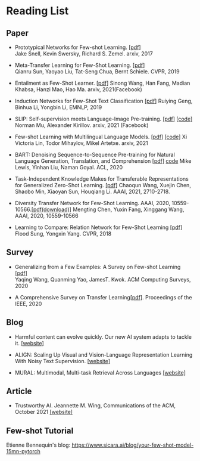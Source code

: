 # Reading List

## Paper

- Prototypical Networks for Few-shot Learning. [[pdf]](https://arxiv.org/pdf/1703.05175.pdf)
<br> Jake Snell, Kevin Swersky, Richard S. Zemel. arxiv, 2017

- Meta-Transfer Learning for Few-Shot Learning. [[pdf]](https://openaccess.thecvf.com/content_CVPR_2019/papers/Sun_Meta-Transfer_Learning_for_Few-Shot_Learning_CVPR_2019_paper.pdf)
<br> Qianru Sun, Yaoyao Liu, Tat-Seng Chua, Bernt Schiele.  CVPR, 2019 

- Entailment as Few-Shot Learner. [[pdf]](https://arxiv.org/pdf/2104.14690.pdf) Sinong Wang, Han Fang, Madian Khabsa, Hanzi Mao, Hao Ma. arxiv, 2021(Facebook)

- Induction Networks for Few-Shot Text Classification [[pdf]](https://aclanthology.org/D19-1403.pdf) Ruiying Geng, Binhua Li, Yongbin Li, EMNLP, 2019


- SLIP: Self-supervision meets Language-Image Pre-training. [[pdf]](https://arxiv.org/pdf/2112.12750.pdf) [[code]](https://github.com/facebookresearch/SLIP) Norman Mu, Alexander Kirillov. arxiv, 2021 (Facebook)

- Few-shot Learning with Multilingual Language Models. [[pdf]](https://arxiv.org/pdf/2112.10668.pdf) [[code]](https://github.com/pytorch/fairseq/tree/main/examples/xglm) Xi Victoria Lin, Todor Mihaylov, Mikel Artetxe. arxiv, 2021

- BART: Denoising Sequence-to-Sequence Pre-training for Natural Language Generation, Translation, and Comprehension [[pdf]](https://aclanthology.org/2020.acl-main.703.pdf) [code](https://paperswithcode.com/paper/bart-denoising-sequence-to-sequence-pre) Mike Lewis, Yinhan Liu, Naman Goyal. ACL, 2020

- Task-Independent Knowledge Makes for Transferable Representations for Generalized Zero-Shot Learning. [[pdf]](https://ojs.aaai.org/index.php/AAAI/article/view/16375) Chaoqun Wang, Xuejin Chen, Shaobo Min, Xiaoyan Sun, Houqiang Li. AAAI, 2021, 2710-2718.

- Diversity Transfer Network for Few-Shot Learning. AAAI, 2020, 10559-10566.[[pdf(download)]](https://www.google.com/url?sa=t&rct=j&q=&esrc=s&source=web&cd=&ved=2ahUKEwiYqc-B_5r1AhX_jIkEHd3ABRsQFnoECAMQAQ&url=https%3A%2F%2Fojs.aaai.org%2Findex.php%2FAAAI%2Farticle%2Fview%2F6628%2F6482&usg=AOvVaw3UDTPpfw1LIQlYOhWXeXlQ) Mengting Chen, Yuxin Fang, Xinggang Wang, AAAI, 2020, 10559-10566

- Learning to Compare: Relation Network for Few-Shot Learning [[pdf]](https://openaccess.thecvf.com/content_cvpr_2018/papers/Sung_Learning_to_Compare_CVPR_2018_paper.pdf) Flood Sung, Yongxin Yang. CVPR, 2018

## Survey

- Generalizing from a Few Examples: A Survey on Few-shot Learning [[pdf]](https://dl.acm.org/doi/pdf/10.1145/3386252)
<br> Yaqing Wang, Quanming Yao, JamesT. Kwok. ACM Computing Surveys, 2020

- A Comprehensive Survey on Transfer Learning[[pdf]](https://ieeexplore.ieee.org/stamp/stamp.jsp?tp=&arnumber=9134370). Proceedings of the IEEE, 2020


## Blog

- Harmful content can evolve quickly. Our new AI system adapts to tackle it. [[website]](https://ai.facebook.com/blog/harmful-content-can-evolve-quickly-our-new-ai-system-adapts-to-tackle-it/)

- ALIGN: Scaling Up Visual and Vision-Language Representation Learning With Noisy Text Supervision. [[website]](https://ai.googleblog.com/2021/05/align-scaling-up-visual-and-vision.html)

- MURAL: Multimodal, Multi-task Retrieval Across Languages [[website]](https://ai.googleblog.com/2021/11/mural-multimodal-multi-task-retrieval.html)

## Article

- Trustworthy AI. Jeannette M. Wing, Communications of the ACM, October 2021 [[website]](https://cacm.acm.org/magazines/2021/10/255716-trustworthy-ai/fulltext)

## Few-shot Tutorial
Etienne Bennequin's blog: https://www.sicara.ai/blog/your-few-shot-model-15mn-pytorch
  
